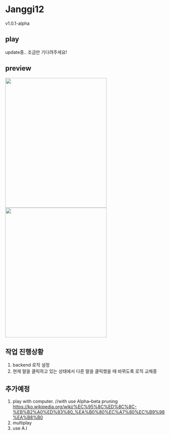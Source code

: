 # Janggi12

v1.0.1-alpha

## play

update중.. 조금만 기다려주세요!

## preview

<p style = {position: inline-block}>
  <img src = "https://user-images.githubusercontent.com/56618964/105003554-234fb880-5a76-11eb-9d5d-c0c30a29164c.png" width = "320" height = "410">
  <img src = "https://user-images.githubusercontent.com/56618964/105003548-20ed5e80-5a76-11eb-8c1d-60e2dcb13de2.png" width="320" height = "410">
</p>

## 작업 진행상황

1. backend 로직 설정
2. 현재 말을 클릭하고 있는 상태에서 다른 말을 클릭했을 때 바뀌도록 로직 교체중

## 추가예정

1. play with computer. //with use Alpha–beta pruning https://ko.wikipedia.org/wiki/%EC%95%8C%ED%8C%8C-%EB%B2%A0%ED%83%80_%EA%B0%80%EC%A7%80%EC%B9%98%EA%B8%B0
2. multiplay
3. use A.I
